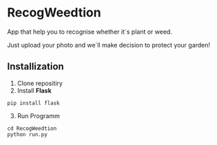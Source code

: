 # RecogWeedtion
App that help you to recognise whether it`s plant or weed.

Just upload your photo and we`ll make decision to protect your garden!

## Installization
1. Clone repositiry
2. Install **Flask**
```
pip install flask
```
3. Run Programm
```shell
cd RecogWeedtion 
python run.py
```
